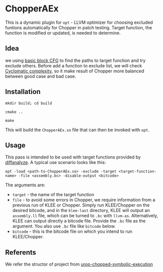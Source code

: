 # ChopperAEx
This is a dynamic plugin for `opt` - LLVM optimizer for choosing excluded funtions automatically for Chopper in patch testing.
Target function, the function is modified or updated, is needed to determine.

## Idea
we using [basic block CFG](https://en.wikipedia.org/wiki/Control-flow_graph) to find the paths to target function and try exclude others.
Before add a function to exclude list, we will check [Cyclomatic complexity](https://en.wikipedia.org/wiki/Cyclomatic_complexity), so it make result of Chopper more balanced between good case and bad case.

## Installation
`mkdir build; cd build`

`cmake ..`

`make`

This will build the `ChopperAEx.so` file that can then be invoked with `opt`.

## Usage
This pass is intended to be used with target functions provided by [diffanalyze](https://github.com/davidbuterez/diffanalyze). A typical use scenario looks like this:

`opt -load <path-to-ChopperAEx.so> -exclude -target <target-function-name> -file <assembly.bc> -disable-output <bitcode>`

The arguments are:
- `target` - the name of the target function
- `file` - to avoid some errors in Chopper, we require information from a previous run of KLEE or Chopper. Simply run KLEE/Chopper on the desired bitcode, and in the `klee-last` directory, KLEE will output an `assembly.ll` file, which can be turned to `.bc` with `llvm-as`. Alternatively, KLEE can output directly a bitcode file. Provide the `.bc` file as the argument.
You also use `.bc` file like `bitcode` below.
- `bitcode` - this is the bitcode file on which you intend to run KLEE/Chopper.

## Referents
We refer the structor of project from [urop-chopped-symbolic-execution](https://github.com/davidbuterez/urop-chopped-symbolic-execution)

